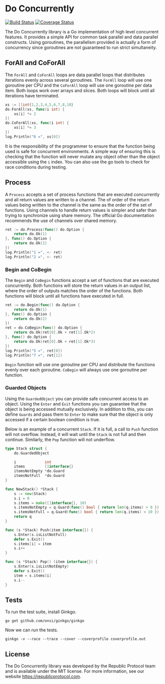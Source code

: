 # Do Concurrently

[![Build Status](https://travis-ci.org/republicprotocol/go-do.svg?branch=master)](https://travis-ci.org/republicprotocol/go-do)
[![Coverage Status](https://coveralls.io/repos/github/republicprotocol/go-do/badge.svg?branch=master)](https://coveralls.io/github/republicprotocol/go-do?branch=master)

The Do Concurrently library is a Go implementation of high level concurrent features. It provides a simple API for common task parallel and data parallel constructs. Using goroutines, the parallelism provided is actually a form of concurrency since goroutines are not guaranteed to run strict simultaneity.

## ForAll and CoForAll

The `ForAll` and `CoForAll` loops are data parallel loops that distributes iterations evenly across several goroutines. The `ForAll` loop will use one goroutine per CPU and the `CoForAll` loop will use one goroutine per data item. Both loops work over arrays and slices. Both loops will block until all iterations have terminated.

```go
xs := []int{1,2,3,4,5,6,7,8,10}
do.ForAll(xs, func(i int) {
    xs[i] *= 2
})
do.CoForAll(xs, func(i int) {
    xs[i] *= 3
})
log.Println("6 =", xs[0])
```

It is the responsibility of the programmer to ensure that the function being used is safe for concurrent environments. A simple way of ensuring this is checking that the function will never mutate any object other than the object accessible using the `i` index. You can also use the go tools to check for race conditions during testing.

## Process

A `Process` accepts a set of process functions that are executed concurrently and all return values are written to a channel. The of order of the return values being written to the channel is the same as the order of the set of functions. Using channels to handle return values is simpler and safer than trying to synchronize using share memory. The official Go documentation recommends the use of channels over shared memory.

```go
ret := do.Process(func() do.Option {
    return do.Ok(1)
}, func() do.Option {
    return do.Ok(2)
})
log.Println("1 =", <- ret)
log.Println("2 =", <- ret)
```

### Begin and CoBegin

The `Begin` and `CoBegin` functions accept a set of functions that are executed concurrently. Both functions will store the return values in an output list, where the order of outputs matches the order of the functions. Both functions will block until all functions have executed in full.

```go
ret := do.Begin(func() do.Option {
    return do.Ok(1)
}, func() do.Option {
    return do.Ok(2)
})
ret = do.CoBegin(func() do.Option {
    return do.Ok(ret[0].Ok + ret[1].Ok*2)
}, func() do.Option {
    return do.Ok(ret[0].Ok + ret[1].Ok*3)
})
log.Println("5 =", ret[0])
log.Println("7 =", ret[1])
```

`Begin` function will use one goroutine per CPU and distribute the functions evenly over each goroutine. `CoBegin` will always use one goroutine per function.

### Guarded Objects

Using the `GuardedObject` you can provide safe concurrent access to an object. Using the `Enter` and `Exit` functions you can guarantee that the object is being accessed mutually exclusively. In addition to this, you can define `Guards` and pass them to `Enter` to make sure that the object is only accessed if a certain boolean condition is true.

Below is an example of a concurrent `Stack`. If it is full, a call to `Push` function will not overflow. Instead, it will wait until the `Stack` is not full and then continue. Similarly, the `Pop` function will not underflow.

```go
type Stack struct {
    do.GuardedObject

    i             int
    items         []interface{}
    itemsNotEmpty *do.Guard
    itemsNotFull  *do.Guard
}

func NewStack() *Stack {
    s := new(Stack)
    s.i = 0
    s.items = make([]interface{}, 10)
    s.itemsNotEmpty = q.Guard(func() bool { return len(q.items) > 0 })
    s.itemsNotFull = q.Guard(func() bool { return len(q.items) < 10 })
    return q
}

func (s *Stack) Push(item interface{}) {
    s.Enter(s.isListNotFull)
    defer s.Exit()
    s.items[i] = item
    s.i++
}

func (s *Stack) Pop() (item interface{}) {
    s.Enter(s.isListNotEmpty)
    defer s.Exit()
    item = s.items[i]
    s.i--
}
```

## Tests

To run the test suite, install Ginkgo.

```
go get github.com/onsi/ginkgo/ginkgo
```

Now we can run the tests.

```
ginkgo -v --race --trace --cover --coverprofile coverprofile.out
```

## License

The Do Concurrently library was developed by the Republic Protocol team and is available under the MIT license. For more information, see our website https://republicprotocol.com.